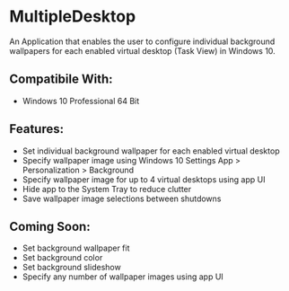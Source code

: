 # MultipleDesktop
An Application that enables the user to configure individual background wallpapers for each enabled virtual desktop (Task View) in Windows 10.

Compatibile With:
-----------------
- Windows 10 Professional 64 Bit

Features:
---------
- Set individual background wallpaper for each enabled virtual desktop
- Specify wallpaper image using Windows 10 Settings App > Personalization > Background
- Specify wallpaper image for up to 4 virtual desktops using app UI
- Hide app to the System Tray to reduce clutter
- Save wallpaper image selections between shutdowns

Coming Soon:
------------
- Set background wallpaper fit
- Set background color
- Set background slideshow
- Specify any number of wallpaper images using app UI
